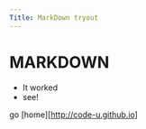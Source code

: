 ```yaml
---
Title: MarkDown tryout
---
```


MARKDOWN
========

- It worked
- see!

go [home][http://code-u.github.io]
